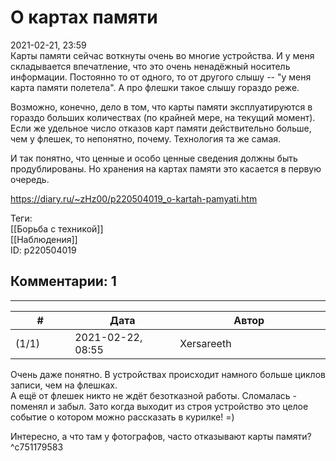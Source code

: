 О картах памяти
===============

  
2021-02-21, 23:59  
 Карты памяти сейчас воткнуты очень во многие устройства. И у меня складывается впечатление, что это очень ненадёжный носитель информации. Постоянно то от одного, то от другого слышу -- "у меня карта памяти полетела". А про флешки такое слышу гораздо реже.   
   
 Возможно, конечно, дело в том, что карты памяти эксплуатируются в гораздо больших количествах (по крайней мере, на текущий момент). Если же удельное число отказов карт памяти действительно больше, чем у флешек, то непонятно, почему. Технология та же самая.   
   
 И так понятно, что ценные и особо ценные сведения должны быть продублированы. Но хранения на картах памяти это касается в первую очередь.   
  
<https://diary.ru/~zHz00/p220504019_o-kartah-pamyati.htm>  
  
Теги:  
[[Борьба с техникой]]  
[[Наблюдения]]  
ID: p220504019  


Комментарии: 1
--------------

  


---



|         #         |              Дата              |                     Автор                     |           ID           |
| --- | --- | --- | --- |
| (1/1) | 2021-02-22, 08:55 | Xersareeth | c751179583 |

  
 Очень даже понятно. В устройствах происходит намного больше циклов записи, чем на флешках.   
 А ещё от флешек никто не ждёт безотказной работы. Сломалась - поменял и забыл. Зато когда выходит из строя устройство это целое событие о котором можно рассказать в курилке! =)   
   
 Интересно, а что там у фотографов, часто отказывают карты памяти?   
 ^c751179583